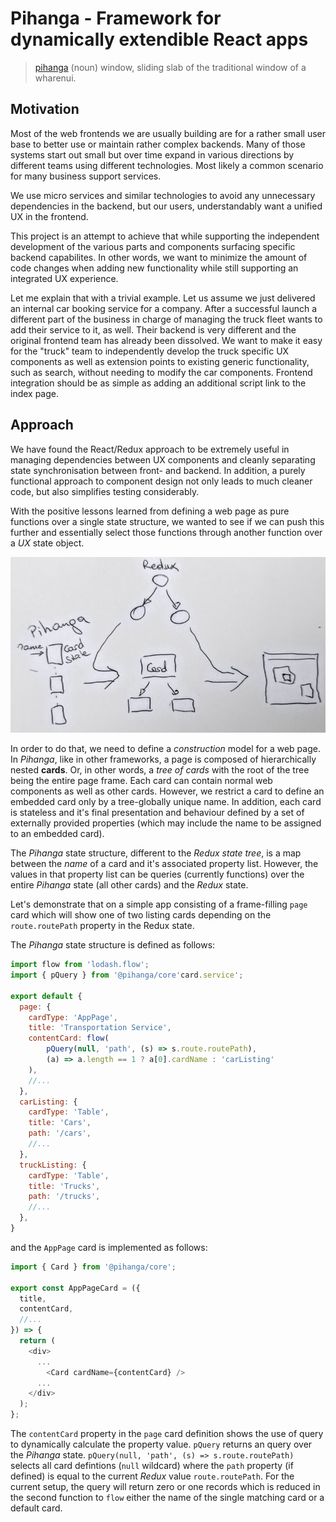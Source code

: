 Pihanga - Framework for dynamically extendible React apps
===

> [pihanga](https://s3.amazonaws.com/media.tewhanake.maori.nz/dictionary/38608.mp3)
>  (noun) window, sliding slab of the traditional window of a wharenui.

Motivation
---

Most of the web frontends we are usually building are for a rather small user base to better use or maintain rather complex backends. Many of those systems start out small but over time expand in various directions by different teams using different technologies. Most likely a common scenario for many business support services.

We use micro services and similar technologies to avoid any unnecessary dependencies in the backend, but our users, understandably want a unified UX in the frontend.

This project is an attempt to achieve that while supporting the independent development of the various parts and components surfacing specific backend capabilites. In other words, we want to minimize the amount of code changes when adding new functionality while still supporting an integrated UX experience.

Let me explain that with a trivial example. Let us assume we just delivered an internal car booking service for a company. After a successful launch a different part of the business in charge of managing the truck fleet wants to add their service to it, as well. Their backend is very different and the original frontend team has already been dissolved. We want to make it easy for the "truck" team to independently develop the truck specific UX components as well as extension points to existing generic functionality, such as search, without needing to modify the car components. Frontend integration should be as simple as adding an additional script link to the index page.

Approach
---

We have found the React/Redux approach to be extremely useful in managing dependencies between UX components and cleanly separating state synchronisation between front- and backend. In addition, a purely functional approach to component design not only leads to much cleaner code, but also simplifies testing considerably.

With the positive lessons learned from defining a web page as pure functions over a single state structure, we wanted to see if we can push this further and essentially select those functions through another function over a _UX_ state object.

![Basic Idea](doc/high-level.png)

In order to do that, we need to define a _construction_ model for a web page. In _Pihanga_, like in other frameworks, a page is composed of hierarchically nested **cards**. Or, in other words, a _tree of cards_ with the root of the tree being the entire page frame. Each card can contain normal web components as well as other cards. However, we restrict a card to define an embedded card only by a tree-globally unique name. In addition, each card is stateless and it's final presentation and behaviour defined by a set of externally provided properties (which may include the name to be assigned to an embedded card).

The _Pihanga_ state structure, different to the _Redux state tree_, is a map between the _name_ of a card and it's associated property list. However, the values in that property list can be queries (currently functions) over the entire _Pihanga_ state (all other cards) and the _Redux_ state.

Let's demonstrate that on a simple app consisting of a frame-filling `page` card which will show one of two listing cards depending on the `route.routePath` property in the Redux state.

The _Pihanga_ state structure is defined as follows:

```javascript
import flow from 'lodash.flow';
import { pQuery } from '@pihanga/core'card.service';

export default {
  page: {
    cardType: 'AppPage',
    title: 'Transportation Service',
    contentCard: flow(
        pQuery(null, 'path', (s) => s.route.routePath),
        (a) => a.length == 1 ? a[0].cardName : 'carListing'
    ),
    //...
  },
  carListing: {
    cardType: 'Table',
    title: 'Cars',
    path: '/cars',
    //...
  },
  truckListing: {
    cardType: 'Table',
    title: 'Trucks',
    path: '/trucks',
    //...
  },
}
```

and the `AppPage` card is implemented as follows: 

```javascript
import { Card } from '@pihanga/core';

export const AppPageCard = ({
  title,
  contentCard, 
  //...
}) => {
  return (
    <div>
      ...
        <Card cardName={contentCard} />
      ...
    </div>
  );
};
```
The `contentCard` property in the `page` card definition shows the use of query to dynamically calculate the property value. `pQuery` returns an query over the _Pihanga_ state. `pQuery(null, 'path', (s) => s.route.routePath)` selects all card defintions (`null` wildcard) where the `path` property (if defined) is equal to the current _Redux_ value `route.routePath`. For the current setup, the query will return zero or one records which is reduced in the second function to `flow` either the name of the single matching card or a default card.




